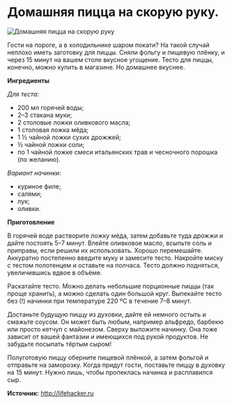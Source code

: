 # Домашняя пицца на скорую руку.

![Домашняя пицца на скорую руку](/images/Kulinar/Zagotovki/polufabrikat_home_16.jpg 'Домашняя пицца на скорую руку')

Гости на пороге, а в холодильнике шаром покати? На такой случай неплохо иметь заготовку для пиццы. Сняли фольгу и пищевую плёнку, и через 15 минут на вашем столе вкусное угощение. Тесто для пиццы, конечно, можно купить в магазине. Но домашнее вкуснее.

**Ингредиенты**

_Для теста:_

- 200 мл горячей воды;
- 2–3 стакана муки;
- 2 столовые ложки оливкового масла;
- 1 столовая ложка мёда;
- 1 ½ чайной ложки сухих дрожжей;
- ½ чайной ложки соли;
- по 1 чайной ложке смеси итальянских трав и чесночного порошка (по желанию).

_Вариант начинки:_

- куриное филе;
- салями;
- лук;
- оливки.

**Приготовление**

В горячей воде растворите ложку мёда, затем добавьте туда дрожжи и дайте постоять 5–7 минут. Влейте оливковое масло, всыпьте соль и приправы, если решили их использовать. Хорошо перемешайте. Аккуратно постепенно введите муку и замесите тесто. Накройте миску с тестом полотенцем и оставьте на полчаса. Тесто должно подняться, увеличившись вдвое в объёме.

Раскатайте тесто. Можно делать небольшие порционные пиццы (так проще хранить), а можно сделать один большой круг. Выпекайте тесто без (!) начинки при температуре 220 ºС в течение 7–8 минут.

Достаньте будущую пиццу из духовки, дайте ей немного остыть и смажьте соусом. Он может быть любым, например альфредо, барбекю или просто кетчуп с майонезом. Сверху выложите начинку. Она тоже зависит от вашей фантазии и имеющихся под рукой продуктов. Не забудьте посыпать тёртым сыром!

Полуготовую пиццу оберните пищевой плёнкой, а затем фольгой и отправьте на заморозку. Когда придут гости, поставьте пиццу в духовку на 15 минут. Нужно лишь, чтобы пропеклась начинка и расплавился сыр.

**Источник:** http://lifehacker.ru
